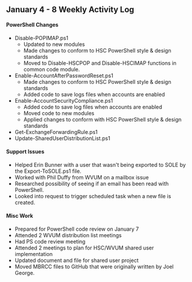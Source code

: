 ## January 4 - 8 Weekly Activity Log

#### PowerShell Changes
* Disable-POPIMAP.ps1
  * Updated to new modules
  * Made changes to conform to HSC PowerShell style & design standards
  * Moved to Disable-HSCPOP and Disable-HSCIMAP functions in common code module.
* Enable-AccountAfterPasswordReset.ps1
  * Made changes to conform to HSC PowerShell style & design standards
  * Added code to save logs files when accounts are enabled
* Enable-AccountSecurityCompliance.ps1
  * Added code to save log files when accounts are enabled
  * Moved code to new modules
  * Applied changes to conform with HSC PowerShell style & design standards
* Get-ExchangeForwardingRule.ps1
* Update-SharedUserDistributionList.ps1
  
#### Support Issues
* Helped Erin Bunner with a user that wasn't being exported to SOLE by the Export-ToSOLE.ps1 file.
* Worked with Phil Duffy from WVUM on a mailbox issue
* Researched possibility of seeing if an email has been read with PowerShell.
* Looked into request to trigger scheduled task when a new file is created.

#### Misc Work
* Prepared for PowerShell code review on January 7
* Attended 2 WVUM distribution list meetings
* Had PS code review meeting
* Attended 2 meetings to plan for HSC/WVUM shared user implementation
* Updated document and file for shared user project
* Moved MBRCC files to GitHub that were originally written by Joel George.
